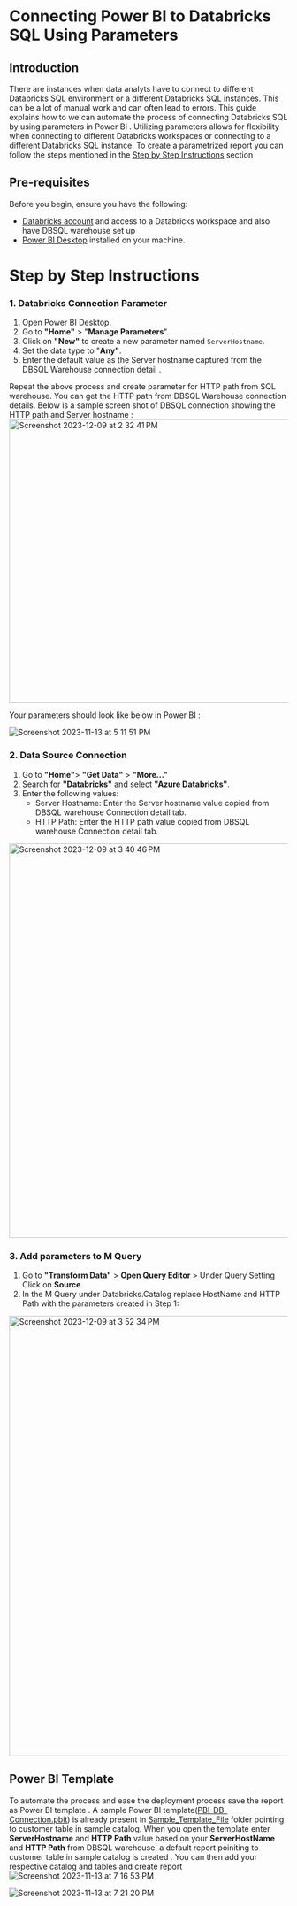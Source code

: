 # Connecting Power BI to Databricks SQL Using Parameters

## Introduction
There are instances when data analyts have to connect to different Databricks SQL environment or a different Databricks SQL instances. This can be a lot of manual work and can often lead to errors. This guide explains how to we can automate the process of connecting Databricks SQL by using parameters in Power BI . Utilizing parameters allows for flexibility when connecting to different Databricks workspaces or connecting to a different Databricks SQL instance. To create a parametrized report you can follow the steps mentioned in the [Step by Step Instructions](#step-by-step-instructions) section 

## Pre-requisites

Before you begin, ensure you have the following:

- [Databricks account](https://databricks.com/) and access to a Databricks workspace and also have DBSQL warehouse set up 
- [Power BI Desktop](https://powerbi.microsoft.com/desktop/) installed on your machine.

# Step by Step Instructions

### 1. Databricks Connection Parameter

1. Open Power BI Desktop.
2. Go to **"Home"** > "**Manage Parameters**".
3. Click on **"New"** to create a new parameter named `ServerHostname`.
4. Set the data type to "**Any"**.
5. Enter the default value as the Server hostname captured from the DBSQL Warehouse connection detail .

Repeat the above process and create parameter for HTTP path from SQL warehouse. You can get the HTTP path from DBSQL Warehouse connection details. Below is a sample screen shot of DBSQL connection showing the HTTP path and Server hostname :
<img width="512" alt="Screenshot 2023-12-09 at 2 32 41 PM" src="https://github.com/yati1002/Power-BI-DatabricksSQL-QuickStart-Samples/assets/127162962/e33dbf3f-1071-4836-967f-a1aafb2050db">

Your parameters should look like below in Power BI  : 

![Screenshot 2023-11-13 at 5 11 51 PM](https://github.com/yati1002/PowerBi-Demo/assets/127162962/913676ca-c8ff-431e-87aa-020673d47d97)

### 2. Data Source Connection

1. Go to **"Home"**> **"Get Data"** > **"More..."**
2. Search for **"Databricks"** and select **"Azure Databricks"**.
3. Enter the following values:
   - Server Hostname: Enter the Server hostname value copied from DBSQL warehouse Connection detail tab.
   - HTTP Path: Enter the HTTP path value copied from DBSQL warehouse Connection detail tab.

<img width="713" alt="Screenshot 2023-12-09 at 3 40 46 PM" src="https://github.com/yati1002/Power-BI-DatabricksSQL-QuickStart-Samples/assets/127162962/ab02b474-6f9a-4d45-81eb-31419aa3d411">


### 3. Add parameters to M Query
1. Go to **"Transform Data"** > **Open Query Editor** > Under Query Setting Click on **Source**.
2. In the M Query under Databricks.Catalog replace HostName and HTTP Path with the parameters created in Step 1:
   
<img width="796" alt="Screenshot 2023-12-09 at 3 52 34 PM" src="https://github.com/yati1002/Power-BI-DatabricksSQL-QuickStart-Samples/assets/127162962/20151bdd-81d6-45c0-b3ff-57fa941fd665">


## Power BI Template 

To automate the process and ease the deployment process save the report as Power BI template . A sample Power BI template([PBI-DB-Connection.pbit](https://github.com/yati1002/Power-BI-DatabricksSQL-QuickStart-Samples/blob/main/01%20.Connecting%20Power%20BI%20to%20Databricks%20SQL%20using%20Parameters/Sample_Template_File/PBI-DB-Connection.pbit))  is already present in [Sample_Template_File](https://github.com/yati1002/Power-BI-DatabricksSQL-QuickStart-Samples/tree/main/01%20.Connecting%20Power%20BI%20to%20Databricks%20SQL%20using%20Parameters/Sample_Template_File) folder pointing to customer table in sample catalog. When you open the template enter **ServerHostname** and **HTTP Path** value based on your **ServerHostName** and **HTTP Path** from DBSQL warehouse, a default report poiniting to customer table in sample catalog is created . You can then add your respective catalog and tables and create report
![Screenshot 2023-11-13 at 7 16 53 PM](https://github.com/yati1002/PowerBi-Demo/assets/127162962/f4f0d804-6e6e-402d-84a3-874443ea36be)

![Screenshot 2023-11-13 at 7 21 20 PM](https://github.com/yati1002/PowerBi-Demo/assets/127162962/92d799e5-af52-4aa9-8a6d-e939373ace2e)


